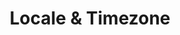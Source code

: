 ---
sidebar_position: 5
title: "Locale & Timezone"
sidebar_label: "Locale & Timezone"
description: "Configure regional settings in Debian systems - setup localization, manage timezone settings, configure language preferences, and establish regional configurations."
keywords:
  - "debian locale timezone"
  - "localization setup"
  - "timezone configuration"
  - "language settings"
  - "regional settings"
tags:
  - debian
  - locale-timezone
  - localization
  - timezone-configuration
  - regional-settings
slug: /linux/debian/configuration/locale-timezone
---